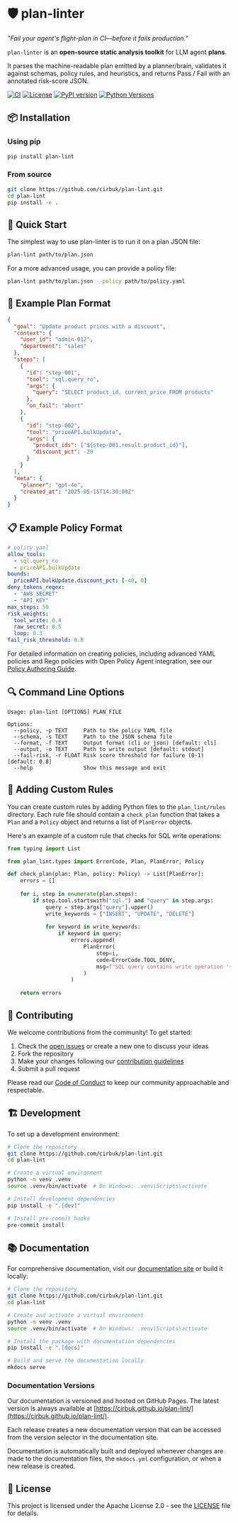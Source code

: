 # 🛡️ plan-linter

*"Fail your agent's flight-plan in CI—before it fails production."*

`plan-linter` is an **open-source static analysis toolkit** for LLM agent **plans**.

It parses the machine-readable plan emitted by a planner/brain, validates it against
schemas, policy rules, and heuristics, and returns Pass / Fail with an
annotated risk-score JSON.

[![CI](https://github.com/cirbuk/plan-lint/actions/workflows/ci.yml/badge.svg)](https://github.com/cirbuk/plan-lint/actions/workflows/ci.yml)
[![License](https://img.shields.io/badge/License-Apache%202.0-blue.svg)](LICENSE)
[![PyPI version](https://img.shields.io/pypi/v/plan-lint.svg)](https://pypi.org/project/plan-lint/)
[![Python Versions](https://img.shields.io/pypi/pyversions/plan-lint.svg)](https://pypi.org/project/plan-lint/)

## 📦 Installation

### Using pip
```bash
pip install plan-lint
```

### From source
```bash
git clone https://github.com/cirbuk/plan-lint.git
cd plan-lint
pip install -e .
```

## 🚀 Quick Start

The simplest way to use plan-linter is to run it on a plan JSON file:

```bash
plan-lint path/to/plan.json
```

For a more advanced usage, you can provide a policy file:

```bash
plan-lint path/to/plan.json --policy path/to/policy.yaml
```

## 📝 Example Plan Format

```json
{
  "goal": "Update product prices with a discount",
  "context": {
    "user_id": "admin-012",
    "department": "sales"
  },
  "steps": [
    {
      "id": "step-001",
      "tool": "sql.query_ro",
      "args": {
        "query": "SELECT product_id, current_price FROM products"
      },
      "on_fail": "abort"
    },
    {
      "id": "step-002",
      "tool": "priceAPI.bulkUpdate",
      "args": {
        "product_ids": ["${step-001.result.product_id}"],
        "discount_pct": -20
      }
    }
  ],
  "meta": {
    "planner": "gpt-4o",
    "created_at": "2025-05-15T14:30:00Z"
  }
}
```

## 📋 Example Policy Format

```yaml
# policy.yaml
allow_tools:
  - sql.query_ro
  - priceAPI.bulkUpdate
bounds:
  priceAPI.bulkUpdate.discount_pct: [-40, 0]
deny_tokens_regex:
  - "AWS_SECRET"
  - "API_KEY"
max_steps: 50
risk_weights:
  tool_write: 0.4
  raw_secret: 0.5
  loop: 0.3
fail_risk_threshold: 0.8
```

For detailed information on creating policies, including advanced YAML policies and Rego policies with Open Policy Agent integration, see our [Policy Authoring Guide](docs/policy-authoring.md).

## 🔍 Command Line Options

```
Usage: plan-lint [OPTIONS] PLAN_FILE

Options:
  --policy, -p TEXT     Path to the policy YAML file
  --schema, -s TEXT     Path to the JSON schema file
  --format, -f TEXT     Output format (cli or json) [default: cli]
  --output, -o TEXT     Path to write output [default: stdout]
  --fail-risk, -r FLOAT Risk score threshold for failure (0-1) [default: 0.8]
  --help                Show this message and exit
```

## 🧩 Adding Custom Rules

You can create custom rules by adding Python files to the `plan_lint/rules` directory. Each rule file should contain a `check_plan` function that takes a `Plan` and a `Policy` object and returns a list of `PlanError` objects.

Here's an example of a custom rule that checks for SQL write operations:

```python
from typing import List

from plan_lint.types import ErrorCode, Plan, PlanError, Policy

def check_plan(plan: Plan, policy: Policy) -> List[PlanError]:
    errors = []
    
    for i, step in enumerate(plan.steps):
        if step.tool.startswith("sql.") and "query" in step.args:
            query = step.args["query"].upper()
            write_keywords = ["INSERT", "UPDATE", "DELETE"]
            
            for keyword in write_keywords:
                if keyword in query:
                    errors.append(
                        PlanError(
                            step=i,
                            code=ErrorCode.TOOL_DENY,
                            msg=f"SQL query contains write operation '{keyword}'",
                        )
                    )
    
    return errors
```

## 🤝 Contributing

We welcome contributions from the community! To get started:

1. Check the [open issues](https://github.com/cirbuk/plan-lint/issues) or create a new one to discuss your ideas
2. Fork the repository
3. Make your changes following our [contribution guidelines](CONTRIBUTING.md)
4. Submit a pull request

Please read our [Code of Conduct](CODE_OF_CONDUCT.md) to keep our community approachable and respectable.

## 🏗️ Development

To set up a development environment:

```bash
# Clone the repository
git clone https://github.com/cirbuk/plan-lint.git
cd plan-lint

# Create a virtual environment
python -m venv .venv
source .venv/bin/activate  # On Windows: .venv\Scripts\activate

# Install development dependencies
pip install -e ".[dev]"

# Install pre-commit hooks
pre-commit install
```

## 📚 Documentation

For comprehensive documentation, visit our [documentation site](https://cirbuk.github.io/plan-lint/) or build it locally:

```bash
# Clone the repository
git clone https://github.com/cirbuk/plan-lint.git
cd plan-lint

# Create and activate a virtual environment
python -m venv .venv
source .venv/bin/activate  # On Windows: .venv\Scripts\activate

# Install the package with documentation dependencies
pip install -e ".[docs]"

# Build and serve the documentation locally
mkdocs serve
```

### Documentation Versions

Our documentation is versioned and hosted on GitHub Pages. The latest version is always available at [https://cirbuk.github.io/plan-lint/](https://cirbuk.github.io/plan-lint/).

Each release creates a new documentation version that can be accessed from the version selector in the documentation site.

Documentation is automatically built and deployed whenever changes are made to the documentation files, the `mkdocs.yml` configuration, or when a new release is created.

## 📄 License

This project is licensed under the Apache License 2.0 - see the [LICENSE](LICENSE) file for details.